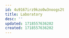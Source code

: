 ```yaml
---
id: 4u9167irz9kzo0w3noogs2t
title: Laboratory
desc: ''
updated: 1718557636202
created: 1718557636202
---
```

